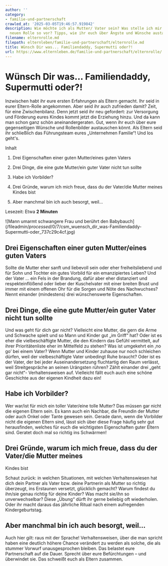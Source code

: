 ```yaml
---
author: ''
category:
- familie-und-partnerschaft
crawled_at: '2025-03-05T19:46:57.919842'
description: Wie möchte ich als Mutter/ Vater sein? Was stelle ich mir unter meiner
  neuen Rolle so vor? Tipps, wie ihr euch über Ängste und Wünsche austauschen könnt.
filename: elternrolle.md
filepath: elternleben/familie-und-partnerschaft/elternrolle.md
title: Wünsch Dir was... Familiendaddy, Supermutti oder?!
url: https://www.elternleben.de/familie-und-partnerschaft/elternrolle/
---
```


#  Wünsch Dir was... Familiendaddy, Supermutti oder?!

Inzwischen habt ihr eure ersten Erfahrungen als Eltern gemacht. Ihr seid in
eurer Eltern-Rolle angekommen. Aber seid ihr auch zufrieden damit? Zeit, für
eine Zwischenbilanz. Denn jetzt seid ihr neu gefordert: zur Versorgung und
Förderung eures Kindes kommt jetzt die Erziehung hinzu. Und da kann man schon
ganz schön aneinandergeraten. Gut, wenn ihr euch über eure gegenseitigen
Wünsche und Rollenbilder austauschen könnt. Als Eltern seid ihr schließlich
das Führungsteam eures „Unternehmen Familie“! Und los geht's.

Inhalt

1. Drei Eigenschaften einer guten Mutter/eines guten Vaters

2. Drei Dinge, die eine gute Mutter/ein guter Vater nicht tun sollte

3. Habe ich Vorbilder?

4. Drei Gründe, warum ich mich freue, dass du der Vater/die Mutter meines Kindes bist

5. Aber manchmal bin ich auch besorgt, weil...

Lesezeit: Etwa **2 Minuten**

![Mann umarmt schwangere Frau und berührt den
Babybauch](/fileadmin/_processed_/0/7/csm_wuensch_dir_was-Familiendaddy-
Supermutti-oder_737c29c4cf.jpg)

##  Drei Eigenschaften einer guten Mutter/eines guten Vaters

Sollte die Mutter eher sanft und liebevoll sein oder eher freiheitsliebend und
für Sohn und Tochter ein gutes Vorbild für ein emanzipiertes Leben? Und der
Vater ... ein Fels in der Brandung, dafür aber eher distanziert und
respekteinflößend oder lieber der Kuschelvater mit einer breiten Brust und
immer mit einem offenen Ohr für die Sorgen und Nöte des Nachwuchses? Nennt
einander (mindestens) drei wünschenswerte Eigenschaften.

##  Drei Dinge, die eine gute Mutter/ein guter Vater nicht tun sollte

Und was geht für dich gar nicht? Vielleicht eine Mutter, die gern die Arme und
Schwache spielt und so Mann und Kinder gut „im Griff“ hat? Oder ist es eher
die vielbeschäftigte Mutter, die den Kindern das Gefühl vermittelt, auf ihrer
Prioritätenliste eher im Mittelfeld zu stehen? Was ist umgekehrt ein ‚no go’
bei einem Vater? Wenn Mutter und Kinder zuhause nur noch schleichen dürfen,
weil der vielbeschäftigte Vater unbedingt Ruhe braucht? Oder ist es der Vater,
der bei jeder Auseinandersetzung fluchtartig den Raum verlässt, weil
Streitgespräche an seinen Urängsten rühren? Zählt einander drei „geht gar
nicht“- Verhaltensweisen auf. Vielleicht fällt euch auch eine schöne
Geschichte aus der eigenen Kindheit dazu ein!

##  Habe ich Vorbilder?

Wer war/ist für mich ein toller Vater/eine tolle Mutter? Das müssen gar nicht
die eigenen Eltern sein. Es kann auch ein Nachbar, die Freundin der Mutter
oder auch Onkel oder Tante gewesen sein. Gerade dann, wenn die Vorbilder nicht
die eigenen Eltern sind, lässt sich über diese Frage häufig sehr gut
herausfinden, welches für euch die wichtigsten Eigenschaften guter Eltern
sind. Geratet doch mal so richtig ins Schwärmen!

##  Drei Gründe, warum ich mich freue, dass du der Vater/die Mutter meines
Kindes bist

Schaut zurück: in welchen Situationen, mit welchen Verhaltenswiesen hat dich
dein Partner als Vater bzw. deine Partnerin als Mutter so richtig überzeugt,
ins Erstaunen versetzt, glücklich gemacht? Warum findest du ihn/sie genau
richtig für deine Kinder? Was macht sie/ihn so unverwechselbar? Diese „Übung“
dürft ihr gerne beliebig oft wiederholen. Oder ihr macht daraus das jährliche
Ritual nach einem aufregenden Kindergeburtstag.

##  Aber manchmal bin ich auch besorgt, weil...

Auch hier gilt: raus mit der Sprache! Verhaltensweisen, über die man spricht
haben eine deutlich höhere Chance verändert zu werden als solche, die als
stummer Vorwurf unausgesprochen bleiben. Das belastet eure Partnerschaft auf
die Dauer. Sprecht über eure Befürchtungen – und überwindet sie. Das schweißt
euch als Eltern zusammen.

